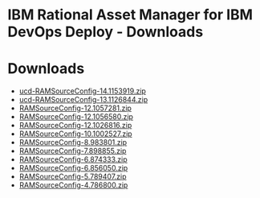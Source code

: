 
IBM Rational Asset Manager for IBM DevOps Deploy - Downloads
===============================================================

# Downloads

- [ucd-RAMSourceConfig-14.1153919.zip](https://raw.githubusercontent.com/UrbanCode/IBM-UCD-PLUGINS/main/files/RAMSourceConfig/ucd-RAMSourceConfig-14.1153919.zip)
- [ucd-RAMSourceConfig-13.1126844.zip](https://raw.githubusercontent.com/UrbanCode/IBM-UCD-PLUGINS/main/files/RAMSourceConfig/ucd-RAMSourceConfig-13.1126844.zip)
- [RAMSourceConfig-12.1057281.zip](https://raw.githubusercontent.com/UrbanCode/IBM-UCD-PLUGINS/main/files/RAMSourceConfig/RAMSourceConfig-12.1057281.zip)
- [RAMSourceConfig-12.1056580.zip](https://raw.githubusercontent.com/UrbanCode/IBM-UCD-PLUGINS/main/files/RAMSourceConfig/RAMSourceConfig-12.1056580.zip)
- [RAMSourceConfig-12.1026816.zip](https://raw.githubusercontent.com/UrbanCode/IBM-UCD-PLUGINS/main/files/RAMSourceConfig/RAMSourceConfig-12.1026816.zip)
- [RAMSourceConfig-10.1002527.zip](https://raw.githubusercontent.com/UrbanCode/IBM-UCD-PLUGINS/main/files/RAMSourceConfig/RAMSourceConfig-10.1002527.zip)
- [RAMSourceConfig-8.983801.zip](https://raw.githubusercontent.com/UrbanCode/IBM-UCD-PLUGINS/main/files/RAMSourceConfig/RAMSourceConfig-8.983801.zip)
- [RAMSourceConfig-7.898855.zip](https://raw.githubusercontent.com/UrbanCode/IBM-UCD-PLUGINS/main/files/RAMSourceConfig/RAMSourceConfig-7.898855.zip)
- [RAMSourceConfig-6.874333.zip](https://raw.githubusercontent.com/UrbanCode/IBM-UCD-PLUGINS/main/files/RAMSourceConfig/RAMSourceConfig-6.874333.zip)
- [RAMSourceConfig-6.856050.zip](https://raw.githubusercontent.com/UrbanCode/IBM-UCD-PLUGINS/main/files/RAMSourceConfig/RAMSourceConfig-6.856050.zip)
- [RAMSourceConfig-5.789407.zip](https://raw.githubusercontent.com/UrbanCode/IBM-UCD-PLUGINS/main/files/RAMSourceConfig/RAMSourceConfig-5.789407.zip)
- [RAMSourceConfig-4.786800.zip](https://raw.githubusercontent.com/UrbanCode/IBM-UCD-PLUGINS/main/files/RAMSourceConfig/RAMSourceConfig-4.786800.zip)
